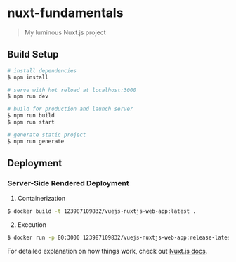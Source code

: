# nuxt-fundamentals

> My luminous Nuxt.js project

## Build Setup

```bash
# install dependencies
$ npm install

# serve with hot reload at localhost:3000
$ npm run dev

# build for production and launch server
$ npm run build
$ npm run start

# generate static project
$ npm run generate
```

## Deployment

### Server-Side Rendered Deployment

1. Containerization

```bash
$ docker build -t 123987109832/vuejs-nuxtjs-web-app:latest .
```

2. Execution

```bash
$ docker run -p 80:3000 123987109832/vuejs-nuxtjs-web-app:release-latest
```

For detailed explanation on how things work, check out [Nuxt.js docs](https://nuxtjs.org).
